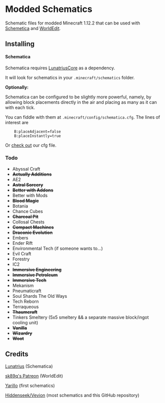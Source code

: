 # Modded Schematics

Schematic files for modded Minecraft 1.12.2 that can be used with
[Schemetica](https://minecraft.curseforge.com/projects/schematica) and
[WorldEdit](https://minecraft.curseforge.com/projects/worldedit).

## Installing

#### Schematica

Schematica requires [LunatriusCore](https://minecraft.curseforge.com/projects/lunatriuscore) as a dependency.

It will look for schematics in your `.minecraft/schematics` folder.

**Optionally:**

Schematica can be configured to be slightly more powerful, namely, by allowing block placements directly in the air and placing as many as it can with each tick.

You can fiddle with them at `.minecraft/config/schematica.cfg`. The lines of interest are

```
	B:placeAdjacent=false
	B:placeInstantly=true
```

Or [check out](https://github.com/eddoww/modded-schematics/releases/download/v1.2/schematica.cfg) our cfg file.

### Todo

* Abyssal Craft
* **~~Actually Additions~~**
* AE2
* **~~Astral Sorcery~~**
* **~~Better with Addons~~**
* Better with Mods
* **~~Blood Magic~~**
* Botania
* Chance Cubes
* **~~Charcoal Pit~~**
* Collosal Chests
* **~~Compact Machines~~**
* **~~Draconic Evolution~~**
* Embers
* Ender Rift
* Environmental Tech (if someone wants to...)
* Evil Craft
* Forestry
* IC2
* **~~Immersive Engineering~~**
* **~~Immersive Petroleum~~**
* **~~Immersive Tech~~**
* Mekanism
* Pneumaticraft
* Soul Shards The Old Ways
* Tech Reborn
* Terraqueous
* **~~Thaumcraft~~**
* Tinkers Smeltery (5x5 smeltery && a separate massive block/ingot cooling unit)
* **~~Vanilla~~**
* **~~Wizardry~~**
* **~~Woot~~**


## Credits

[Lunatrius](https://github.com/Lunatrius) (Schematica)

[sk89q's Patreon](https://www.patreon.com/sk89q) (WorldEdit)

[Yarillo](https://www.reddit.com/user/Yarillo) (first schematics)

[Hiddenseek/Vevion](https://ugcraft.com) (most schematics and this GitHub repository)
